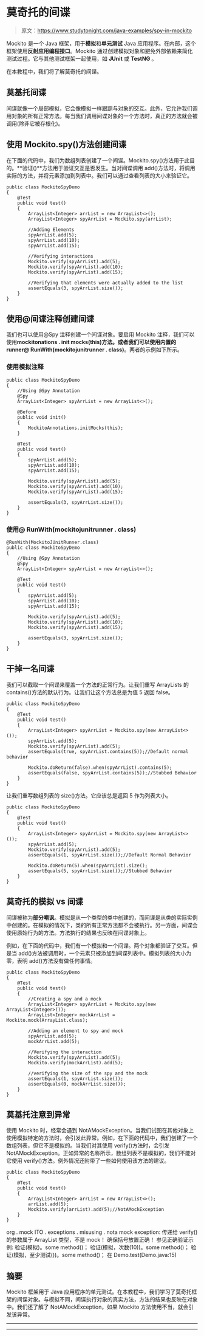 # 莫奇托的间谍

> 原文：<https://www.studytonight.com/java-examples/spy-in-mockito>

Mockito 是一个 Java 框架，用于**模拟**和**单元测试** Java 应用程序。在内部，这个框架使用**反射应用编程接口**。Mockito 通过创建模拟对象和避免外部依赖来简化测试过程。它与其他测试框架一起使用，如 **JUnit** 或 **TestNG** 。

在本教程中，我们将了解莫奇托的间谍。

## 莫基托间谍

间谍就像一个局部模拟，它会像模拟一样跟踪与对象的交互。此外，它允许我们调用对象的所有正常方法。每当我们调用间谍对象的一个方法时，真正的方法就会被调用(除非它被存根化)。

## 使用 Mockito.spy()方法创建间谍

在下面的代码中，我们为数组列表创建了一个间谍。Mockito.spy()方法用于此目的。**验证()**方法用于验证交互是否发生。当对间谍调用 add()方法时，将调用实际的方法，并将元素添加到列表中。我们可以通过查看列表的大小来验证它。

```
public class MockitoSpyDemo
{
	@Test
	public void test()
	{
		ArrayList<Integer> arrList = new ArrayList<>();
		ArrayList<Integer> spyArrList = Mockito.spy(arrList);

		//Adding Elements
		spyArrList.add(5);
		spyArrList.add(10);
		spyArrList.add(15);

        //Verifying interactions
		Mockito.verify(spyArrList).add(5);
		Mockito.verify(spyArrList).add(10);
		Mockito.verify(spyArrList).add(15);

        //Verifying that elements were actually added to the list
		assertEquals(3, spyArrList.size());
	}
}
```

## 使用@间谍注释创建间谍

我们也可以使用@Spy 注释创建一个间谍对象。要启用 Mockito 注释，我们可以使用**mockitonations . init mocks(this)**方法。或者我们可以使用内置的 runner**@ RunWith(mockitojunitrunner . class)**。两者的示例如下所示。

### 使用模拟注释

```
public class MockitoSpyDemo
{
	//Using @Spy Annotation
	@Spy
	ArrayList<Integer> spyArrList = new ArrayList<>();

	@Before
	public void init()
	{
		MockitoAnnotations.initMocks(this); 
	}

	@Test
	public void test()
	{
		spyArrList.add(5);
		spyArrList.add(10);
		spyArrList.add(15);

		Mockito.verify(spyArrList).add(5);
		Mockito.verify(spyArrList).add(10);
		Mockito.verify(spyArrList).add(15);

		assertEquals(3, spyArrList.size());
	}
}
```

### 使用@ RunWith(mockitojunitrunner . class)

```
@RunWith(MockitoJUnitRunner.class)
public class MockitoSpyDemo
{
	//Using @Spy Annotation
	@Spy
	ArrayList<Integer> spyArrList = new ArrayList<>();

	@Test
	public void test()
	{
		spyArrList.add(5);
		spyArrList.add(10);
		spyArrList.add(15);

		Mockito.verify(spyArrList).add(5);
		Mockito.verify(spyArrList).add(10);
		Mockito.verify(spyArrList).add(15);

		assertEquals(3, spyArrList.size());
	}
}
```

## 干掉一名间谍

我们可以截取一个间谍来覆盖一个方法的正常行为。让我们重写 ArrayLists 的 contains()方法的默认行为。让我们让这个方法总是为值 5 返回 false。

```
public class MockitoSpyDemo
{
	@Test
	public void test()
	{
		ArrayList<Integer> spyArrList = Mockito.spy(new ArrayList<>());
		spyArrList.add(5);
		Mockito.verify(spyArrList).add(5);
		assertEquals(true, spyArrList.contains(5));//Default normal behavior

		Mockito.doReturn(false).when(spyArrList).contains(5);
		assertEquals(false, spyArrList.contains(5));//Stubbed Behavior
	}
}
```

让我们重写数组列表的 size()方法。它应该总是返回 5 作为列表大小。

```
public class MockitoSpyDemo
{
	@Test
	public void test()
	{
		ArrayList<Integer> spyArrList = Mockito.spy(new ArrayList<>());		
		spyArrList.add(5);
		Mockito.verify(spyArrList).add(5);
		assertEquals(1, spyArrList.size());//Default Normal Behavior

		Mockito.doReturn(5).when(spyArrList).size();
		assertEquals(5, spyArrList.size());//Stubbed Behavior
	}
}
```

## 莫奇托的模拟 vs 间谍

间谍被称为**部分嘲讽**。模拟是从一个类型的类中创建的，而间谍是从类的实际实例中创建的。在模拟的情况下，类的所有正常方法都不会被执行。另一方面，间谍会使用原始行为的方法。方法执行的结果也反映在间谍对象上。

例如，在下面的代码中，我们有一个模拟和一个间谍。两个对象都验证了交互。但是当 add()方法被调用时，一个元素只被添加到间谍列表中。模拟列表的大小为零，表明 add()方法没有做任何事情。

```
public class MockitoSpyDemo
{
	@Test
	public void test()
	{
		//Creating a spy and a mock
		ArrayList<Integer> spyArrList = Mockito.spy(new ArrayList<Integer>());
		ArrayList<Integer> mockArrList = Mockito.mock(ArrayList.class);

		//Adding an element to spy and mock
		spyArrList.add(5);
		mockArrList.add(5);

		//Verifying the interaction
		Mockito.verify(spyArrList).add(5);
		Mockito.verify(mockArrList).add(5);

		//verifying the size of the spy and the mock
		assertEquals(1, spyArrList.size());
		assertEquals(0, mockArrList.size());
	}
}
```

## 莫基托注意到异常

使用 Mockito 时，经常会遇到 NotAMockException。当我们试图在其他对象上使用模拟特定的方法时，会引发此异常。例如，在下面的代码中，我们创建了一个数组列表，但它不是模拟的。当我们对其使用 verify()方法时，会引发 NotAMockException。正如异常的名称所示，数组列表不是模拟的，我们不能对它使用 verify()方法。例外情况还附带了一些如何使用该方法的建议。

```
public class MockitoSpyDemo
{
	@Test
	public void test()
	{
		ArrayList<Integer> arrList = new ArrayList<>();
		arrList.add(5);
		Mockito.verify(arrList).add(5);//NotAMockException
	}
}
```

org . mock ITO . exceptions . misusing . nota mock exception:
传递给 verify()的参数属于 ArrayList 类型，不是 mock！
确保括号放置正确！
参见正确验证示例:
验证(模拟)。some method()；
验证(模拟，次数(10))。some method()；
验证(模拟，至少测试())。some method()；
在 Demo.test(Demo.java:15)

## 摘要

Mockito 框架用于 Java 应用程序的单元测试。在本教程中，我们学习了莫奇托框架的间谍对象。与模拟不同，间谍执行对象的真实方法，方法的结果也反映在对象中。我们还了解了 NotAMockException，如果 Mockito 方法使用不当，就会引发该异常。

* * *

* * *